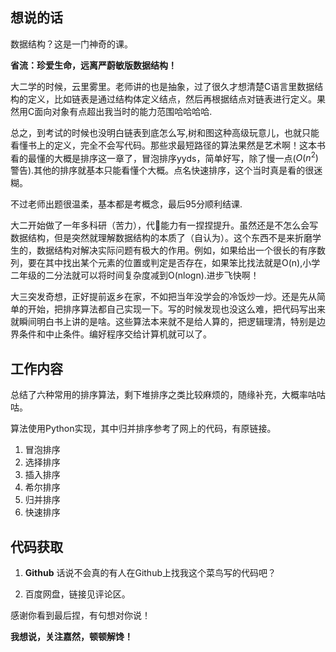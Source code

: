 ## 想说的话

数据结构？这是一门神奇的课。

**省流：珍爱生命，远离严蔚敏版数据结构！**

大二学的时候，云里雾里。老师讲的也是抽象，过了很久才想清楚C语言里数据结构的定义，比如链表是通过结构体定义结点，然后再根据结点对链表进行定义。果然用C面向对象有点超出我当时的能力范围哈哈哈哈.

总之，到考试的时候也没明白链表到底怎么写,树和图这种高级玩意儿，也就只能看懂书上的定义，完全不会写代码。那些求最短路径的算法果然是艺术啊！这本书看的最懂的大概是排序这一章了，冒泡排序yyds，简单好写，除了慢一点($O(n^2)$警告).其他的排序就基本只能看懂个大概。点名快速排序，这个当时真是看的很迷糊。

不过老师出题很温柔，基本都是考概念，最后95分顺利结课.

大二开始做了一年多科研（苦力），代🐎能力有一捏捏提升。虽然还是不怎么会写数据结构，但是突然就理解数据结构的本质了（自认为）。这个东西不是来折磨学生的，数据结构对解决实际问题有极大的作用。例如，如果给出一个很长的有序数列，要在其中找出某个元素的位置或判定是否存在，如果笨比找法就是O(n),小学二年级的二分法就可以将时间复杂度减到O(nlogn).进步飞快啊！

大三突发奇想，正好提前返乡在家，不如把当年没学会的冷饭炒一炒。还是先从简单的开始，把排序算法都自己实现一下。写的时候发现也没这么难，把代码写出来就瞬间明白书上讲的是啥。这些算法本来就不是给人算的，把逻辑理清，特别是边界条件和中止条件。编好程序交给计算机就可以了。



## 工作内容

总结了六种常用的排序算法，剩下堆排序之类比较麻烦的，随缘补充，大概率咕咕咕。

算法使用Python实现，其中归并排序参考了网上的代码，有原链接。

1. 冒泡排序
2. 选择排序
3. 插入排序
4. 希尔排序
5. 归并排序
6. 快速排序



## 代码获取

1. **Github** 话说不会真的有人在Github上找我这个菜鸟写的代码吧？

   

2. 百度网盘，链接见评论区。



感谢你看到最后捏，有句想对你说！

**我想说，关注嘉然，顿顿解馋！**
